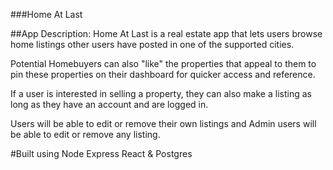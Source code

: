 ###Home At Last

##App Description:
Home At Last is a real estate app that lets users browse home listings other users have posted in one of the supported cities.

Potential Homebuyers can also "like" the properties that appeal to them to pin these properties on their dashboard for quicker access and reference.

If a user is interested in selling a property, they can also make a listing as long as they have an account and are logged in.

Users will be able to edit or remove their own listings and Admin users will be able to edit or remove any listing.

#Built using Node Express React & Postgres
